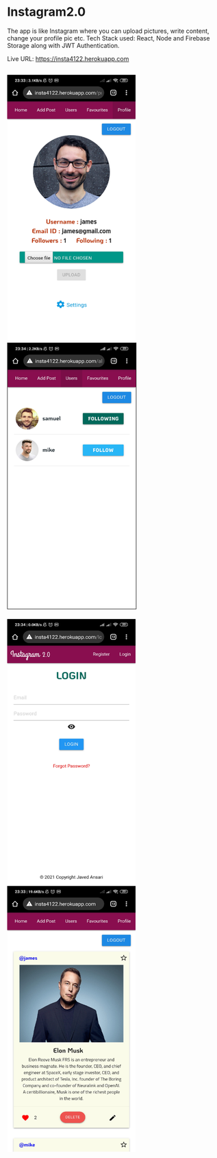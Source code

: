 # Instagram2.0
The app is like Instagram where you can upload pictures, write content, change your profile pic etc. Tech Stack used: React, Node and Firebase Storage along with JWT Authentication.

Live URL: https://insta4122.herokuapp.com

<!-- ![ScreenShot](https://raw.github.com/javed2214/Instagram-App/master/screenshots/ss-1.jpg) -->

<kbd><img src="https://raw.githubusercontent.com/javed2214/Instagram-App/master/screenshots/ss-1.jpg" width="300" height="620"></kbd><kbd><img src="https://raw.githubusercontent.com/javed2214/Instagram-App/master/screenshots/ss-4.jpg" width="300" height="620" border="1"></kbd>
-
<kbd><img src="https://raw.githubusercontent.com/javed2214/Instagram-App/master/screenshots/ss-2.jpg" width="300" height="620"></kbd><kbd><img src="https://raw.githubusercontent.com/javed2214/Instagram-App/master/screenshots/ss-3.jpg" width="300" height="620"></kbd>
